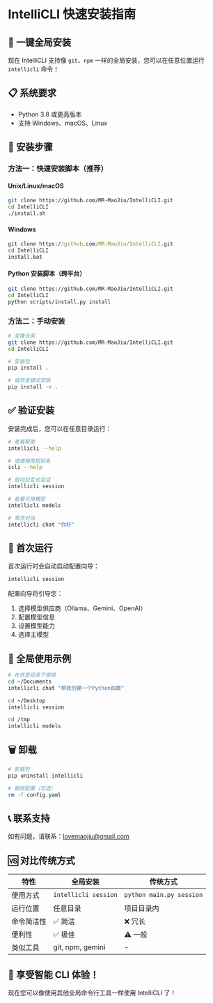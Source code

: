 # IntelliCLI 快速安装指南

## 🚀 一键全局安装

现在 IntelliCLI 支持像 `git`、`npm` 一样的全局安装，您可以在任意位置运行 `intellicli` 命令！

## 📋 系统要求

- Python 3.8 或更高版本
- 支持 Windows、macOS、Linux

## 🔧 安装步骤

### 方法一：快速安装脚本（推荐）

#### Unix/Linux/macOS
```bash
git clone https://github.com/MR-MaoJiu/IntelliCLI.git
cd IntelliCLI
./install.sh
```

#### Windows
```cmd
git clone https://github.com/MR-MaoJiu/IntelliCLI.git
cd IntelliCLI
install.bat
```

#### Python 安装脚本（跨平台）
```bash
git clone https://github.com/MR-MaoJiu/IntelliCLI.git
cd IntelliCLI
python scripts/install.py install
```

### 方法二：手动安装

```bash
# 克隆仓库
git clone https://github.com/MR-MaoJiu/IntelliCLI.git
cd IntelliCLI

# 安装包
pip install .

# 或开发模式安装
pip install -e .
```

## ✅ 验证安装

安装完成后，您可以在任意目录运行：

```bash
# 查看帮助
intellicli --help

# 或使用简短别名
icli --help

# 启动交互式会话
intellicli session

# 查看可用模型
intellicli models

# 单次对话
intellicli chat "你好"
```

## 🎯 首次运行

首次运行时会自动启动配置向导：

```bash
intellicli session
```

配置向导将引导您：
1. 选择模型供应商（Ollama、Gemini、OpenAI）
2. 配置模型信息
3. 设置模型能力
4. 选择主模型

## 🌟 全局使用示例

```bash
# 在任意目录下使用
cd ~/Documents
intellicli chat "帮我创建一个Python函数"

cd ~/Desktop  
intellicli session

cd /tmp
intellicli models
```

## 🗑️ 卸载

```bash
# 卸载包
pip uninstall intellicli

# 删除配置（可选）
rm -f config.yaml
```

## 📞 联系支持

如有问题，请联系：lovemaojiu@gmail.com

## 🆚 对比传统方式

| 特性 | 全局安装 | 传统方式 |
|------|----------|----------|
| 使用方式 | `intellicli session` | `python main.py session` |
| 运行位置 | 任意目录 | 项目目录内 |
| 命令简洁性 | ✅ 简洁 | ❌ 冗长 |
| 便利性 | ✅ 极佳 | ⚠️ 一般 |
| 类似工具 | git, npm, gemini | - |

## 🎉 享受智能 CLI 体验！

现在您可以像使用其他全局命令行工具一样使用 IntelliCLI 了！ 